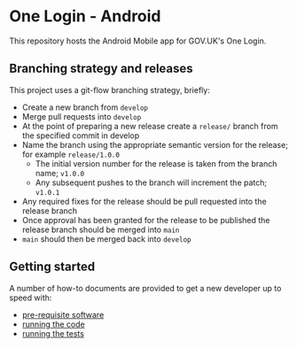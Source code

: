 # One Login - Android

This repository hosts the Android Mobile app for GOV.UK's One Login.

## Branching strategy and releases

This project uses a git-flow branching strategy, briefly:
- Create a new branch from `develop`
- Merge pull requests into `develop`
- At the point of preparing a new release create a `release/` branch from the specified commit in develop
- Name the branch using the appropriate semantic version for the release; for example `release/1.0.0`
  - The initial version number for the release is taken from the branch name; `v1.0.0`
  - Any subsequent pushes to the branch will increment the patch; `v1.0.1` 
- Any required fixes for the release should be pull requested into the release branch
- Once approval has been granted for the release to be published the release branch should be merged into `main`
- `main` should then be merged back into `develop`

## Getting started

A number of how-to documents are provided to get a new developer up to speed with:
- [pre-requisite software](docs/how-to/pre-requisite-software.md)
- [running the code](docs/how-to/running-the-code.md)
- [running the tests](docs/how-to/running-the-tests.md)

